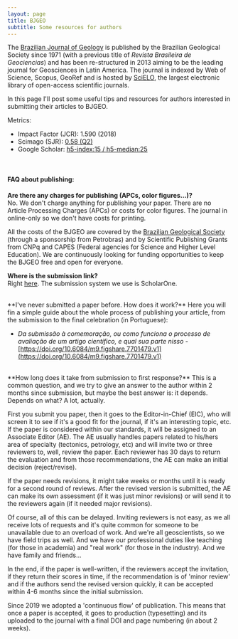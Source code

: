```yaml
---
layout: page
title: BJGEO
subtitle: Some resources for authors
---
```


The [Brazilian Journal of Geology](http://www.scielo.br/bjgeo/) is published by the Brazilian Geological Society since 1971 (with a previous title of *Revista Brasileira de Geociencias*) and has been re-structured in 2013 aiming to be the leading journal for Geosciences in Latin America. The journal is indexed by Web of Science, Scopus, GeoRef and is hosted by [SciELO](http://www.scielo.br/), the largest electronic library of open-access scientific journals.  

In this page I'll post some useful tips and resources for authors interested in submitting their articles to BJGEO.  

Metrics:
- Impact Factor (JCR): 1.590 (2018)  
- Scimago (SJR): [0.58 (Q2)](https://www.scimagojr.com/journalsearch.php?q=21100266566&tip=sid&clean=0)  
- Google Scholar: [h5-index:15 / h5-median:25](https://scholar.google.com/citations?view_op=list_hcore&venue=CtCVPrZkjikJ.2019&hl=en)  

<br>

#### FAQ about publishing:

**Are there any charges for publishing (APCs, color figures...)?**  
No. We don't charge anything for publishing your paper. There are no Article Processing Charges (APCs) or costs for color figures. The journal in online-only so we don't have costs for printing.

All the costs of the BJGEO are covered by the [Brazilian Geological Society](http://www.sbgeo.org.br/) (through a sponsorship from Petrobras) and by Scientific Publishing Grants from CNPq and CAPES (Federal agencies for Science and Higher Level Education). We are continuously looking for funding opportunities to keep the BJGEO free and open for everyone.
<br>

**Where is the submission link?**   
Right [here](https://mc04.manuscriptcentral.com/bjgeo-scielo). The submission system we use is ScholarOne.


<br>
**I've never submitted a paper before. How does it work?** 
Here you will fin a simple guide about the whole process of publishing your article, from the submission to the final celebration (in Portuguese):

- *Da submissão à comemoração, ou como funciona o processo de avaliação de um artigo científico, e qual sua parte nisso* - [https://doi.org/10.6084/m9.figshare.7701479.v1](https://doi.org/10.6084/m9.figshare.7701479.v1)   

<br>
**How long does it take from submission to first response?** 
This is a common question, and we try to give an answer to the author within 2 months since submission, but maybe the best answer is: it depends. Depends on what? A lot, actually. 

First you submit you paper, then it goes to the Editor-in-Chief (EIC), who will screen it to see if it's a good fit for the journal, if it's an interesting topic, etc. If the paper is considered within our standards, it will be assigned to an Associate Editor (AE). The AE usually handles papers related to his/hers area of specialty (tectonics, petrology, etc) and will invite two or three reviewers to, well, review the paper. Each reviewer has 30 days to return the evaluation and from those recommendations, the AE can make an initial decision (reject/revise). 

If the paper needs revisions, it might take weeks or months until it is ready for a second round of reviews. After the revised version is submitted, the AE can make its own assessment (if it was just minor revisions) or will send it to the reviewers again (if it needed major revisions). 

Of course, all of this can be delayed. Inviting reviewers is not easy, as we all receive lots of requests and it's quite common for someone to be unavailable due to an overload of work. And we're all geoscientists, so we have field trips as well. And we have our professional duties like teaching (for those in academia) and "real work" (for those in the industry). And we have family and friends...

In the end, if the paper is well-written, if the reviewers accept the invitation, if they return their scores in time, if the recommendation is of 'minor review' and if the authors send the revised version quickly, it can be accepted within 4-6 months since the initial submission. 

Since 2019 we adopted a 'continuous flow' of publication. This means that once a paper is accepted, it goes to production (typesetting) and its uploaded to the journal with a final DOI and page numbering (in about 2 weeks).




























